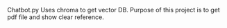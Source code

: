 Chatbot.py
Uses chroma to get vector DB.
Purpose of this project is to get pdf file and show clear reference.
